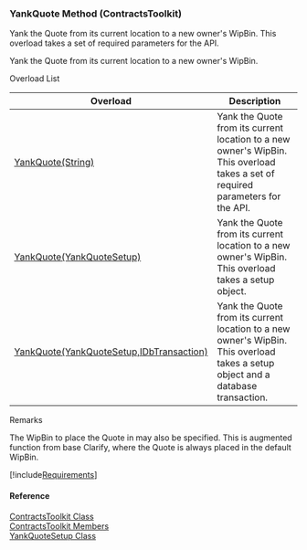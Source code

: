 ﻿### YankQuote Method (ContractsToolkit)

Yank the Quote from its current location to a new owner's WipBin. This overload takes a set of required parameters for the API.

Yank the Quote from its current location to a new owner's WipBin.

Overload List

| Overload | Description |
| --- | --- |
| [YankQuote(String)](FChoice.Toolkits.Clarify~FChoice.Toolkits.Clarify.Contracts.ContractsToolkit~YankQuote(String).md) | Yank the Quote from its current location to a new owner's WipBin. This overload takes a set of required parameters for the API.   |
| [YankQuote(YankQuoteSetup)](FChoice.Toolkits.Clarify~FChoice.Toolkits.Clarify.Contracts.ContractsToolkit~YankQuote(YankQuoteSetup).md) | Yank the Quote from its current location to a new owner's WipBin. This overload takes a setup object.   |
| [YankQuote(YankQuoteSetup,IDbTransaction)](FChoice.Toolkits.Clarify~FChoice.Toolkits.Clarify.Contracts.ContractsToolkit~YankQuote(YankQuoteSetup,IDbTransaction).md) | Yank the Quote from its current location to a new owner's WipBin. This overload takes a setup object and a database transaction.   |

Remarks

The WipBin to place the Quote in may also be specified. This is augmented function from base Clarify, where the Quote is always placed in the default WipBin.

[!include[Requirements](../partials/requirements.md)]



#### Reference

[ContractsToolkit Class](FChoice.Toolkits.Clarify~FChoice.Toolkits.Clarify.Contracts.ContractsToolkit.md)  
[ContractsToolkit Members](FChoice.Toolkits.Clarify~FChoice.Toolkits.Clarify.Contracts.ContractsToolkit_members.md)  
[YankQuoteSetup Class](FChoice.Toolkits.Clarify~FChoice.Toolkits.Clarify.Contracts.YankQuoteSetup.md)